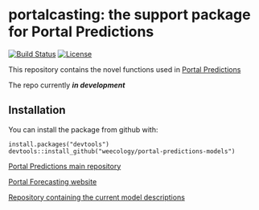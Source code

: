 # portalcasting: the support package for Portal Predictions
[![Build Status](https://travis-ci.org/weecology/portalcasting.svg?branch=master)](https://travis-ci.org/weecology/portalcasting)
[![License](http://img.shields.io/badge/license-MIT-blue.svg)](https://raw.githubusercontent.com/weecology/portalPredictions/master/LICENSE)

This repository contains the novel functions used in [Portal Predictions](https://github.com/weecology/portalPredictions)

The repo currently ***in development***

## Installation

You can install the package from github with:

```
install.packages("devtools")
devtools::install_github("weecology/portal-predictions-models")
```

[Portal Predictions main repository](https://github.com/weecology/portalPredictions)

[Portal Forecasting website](http://portal.naturecast.org/)

[Repository containing the current model descriptions](https://github.com/weecology/portal-forecasting-models)
